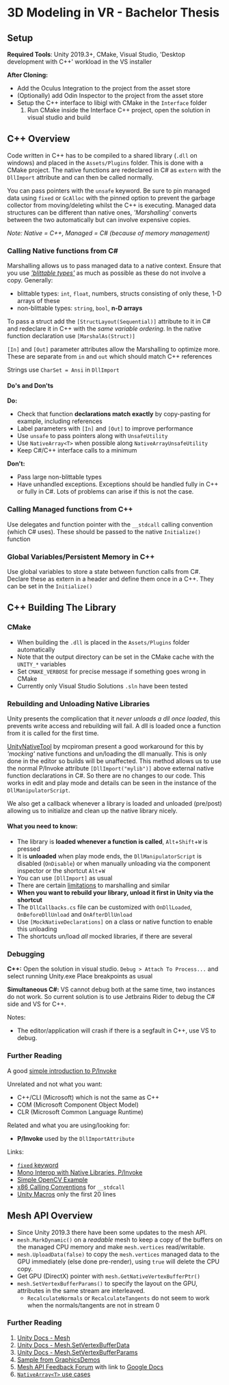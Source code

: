 # 3D Modeling in VR - Bachelor Thesis

## Setup

**Required Tools**: Unity 2019.3+, CMake, Visual Studio, 'Desktop development with C++' workload in the VS installer

**After Cloning:**
- Add the Oculus Integration to the project from the asset store
- (Optionally) add Odin Inspector to the project from the asset store
- Setup the C++ interface to libigl with CMake in the `Interface` folder
  1. Run CMake inside the Interface C++ project, open the solution in visual studio and build
  
## C++ Overview

Code written in C++ has to be compiled to a shared library (`.dll` on windows) and placed in the `Assets/Plugins` folder. This is done with a CMake project. The native functions are redeclared in C# as `extern` with the `DllImport` attribute and can then be called normally. 

You can pass pointers with the `unsafe` keyword. Be sure to pin managed data using `fixed` or `GcAlloc` with the pinned option to prevent the garbage collector from moving/deleting whilst the C++ is executing. Managed data structures can be different than native ones, *'Marshalling'* converts between the two automatically but can involve expensive copies.

*Note: Native = C++, Managed = C# (because of memory management)*

### Calling Native functions from C#

Marshalling allows us to pass managed data to a native context. Ensure that you use [*'blittable types'*](https://docs.microsoft.com/en-us/dotnet/framework/interop/blittable-and-non-blittable-types) as much as possible as these do not involve a copy. Generally:

- blittable types: `int`, `float`, numbers, structs consisting of only these, 1-D arrays of these
- non-blittable types: `string`, `bool`, **n-D arrays**

To pass a struct add the `[StructLayout(Sequential)]` attribute to it in C# and redeclare it in C++ with the *same variable ordering*. In the native function declaration use `[MarshalAs(Struct)]`

`[In]` and `[Out]` parameter attributes allow the Marshalling to optimize more. These are separate from `in` and `out` which should match C++ references

Strings use `CharSet = Ansi` in `DllImport`

#### Do's and Don'ts

**Do:**

- Check that function **declarations match exactly** by copy-pasting for example, including references
- Label parameters with `[In]` and `[Out]` to improve performance
- Use `unsafe` to pass pointers along with `UnsafeUtility`
- Use `NativeArray<T>` when possible along `NativeArrayUnsafeUtility`
- Keep C#/C++ interface calls to a minimum

**Don't:**

- Pass large non-blittable types
- Have unhandled exceptions. Exceptions should be handled fully in C++ or fully in C#. Lots of problems can arise if this is not the case.

### Calling Managed functions from C++

Use delegates and function pointer with the `__stdcall` calling convention (which C# uses). These should be passed to the native `Initialize()` function

### Global Variables/Persistent Memory in C++

Use global variables to store a state between function calls from C#. Declare these as extern in a header and define them once in a C++. They can be set in the `Initialize()`

## C++ Building The Library

### CMake

- When building the `.dll` is placed in the `Assets/Plugins` folder automatically
- Note that the output directory can be set in the CMake cache with the `UNITY_*` variables
- Set `CMAKE_VERBOSE` for precise message if something goes wrong in CMake
- Currently only Visual Studio Solutions `.sln` have been tested

### Rebuilding and Unloading Native Libraries

Unity presents the complication that it *never unloads a dll once loaded*, this prevents write access and rebuilding will fail. A dll is loaded once a function from it is called for the first time. 

[UnityNativeTool](https://github.com/mcpiroman/UnityNativeTool) by mcpiroman present a good workaround for this by *'mocking'* native functions and un/loading the dll manually. This is only done in the editor so builds will be unaffected. This method allows us to use the normal P/Invoke attribute `[DllImport("mylib")]` above external native function declarations in C#. So there are no changes to our code. This works in edit and play mode and details can be seen in the instance of the `DllManipulatorScript`.

We also get a callback whenever a library is loaded and unloaded (pre/post) allowing us to initialize and clean up the native library nicely.

#### What you need to know:

- The library is **loaded whenever a function is called**, `Alt`+`Shift`+`W` is pressed
- It is **unloaded** when play mode ends, the `DllManipulatorScript` is disabled (`OnDisable`) or when manually unloading via the component inspector or the shortcut `Alt`+`W`
- You can use `[DllImport]` as usual 
- There are certain [limitations](https://github.com/mcpiroman/UnityNativeTool) to marshalling and similar
- **When you want to rebuild your library, unload it first in Unity via the shortcut**
- The `DllCallbacks.cs` file can be customized with `OnDllLoaded`, `OnBeforeDllUnload` and `OnAfterDllUnload`
- Use `[MockNativeDeclarations]` on a class or native function to enable this unloading
- The shortcuts un/load *all* mocked libraries, if there are several

### Debugging

**C++:** Open the solution in visual studio. `Debug > Attach To Process...` and select running Unity.exe
Place breakpoints as usual

**Simultaneous C#:** VS cannot debug both at the same time, two instances do not work. 
So current solution is to use Jetbrains Rider to debug the C# side and VS for C++.

 Notes:

  - The editor/application will crash if there is a segfault in C++, use VS to debug.

### Further Reading

A good [simple introduction to P/Invoke](https://manski.net/2012/06/pinvoke-tutorial-pinning-part-4/)

Unrelated and not what you want:

- C++/CLI (Microsoft) which is not the same as C++
- COM (Microsoft Component Object Model)
- CLR (Microsoft Common Language Runtime)

Related and what you are using/looking for:

- **P/Invoke** used by the `DllImportAttribute`

Links:

- [`fixed` keyword](https://docs.microsoft.com/en-us/dotnet/csharp/language-reference/keywords/fixed-statement)
- [Mono Interop with Native Libraries, P/Invoke](https://www.mono-project.com/docs/advanced/pinvoke/)
- [Simple OpenCV Example](https://forum.unity.com/threads/tutorial-using-c-opencv-within-unity.459434/)
- [x86 Calling Conventions](https://en.wikipedia.org/wiki/X86_calling_conventions#stdcall) for `__stdcall`
- [Unity Macros](https://bitbucket.org/Unity-Technologies/graphicsdemos/src/buffer-ptr/NativeRenderingPlugin/PluginSource/source/Unity/IUnityInterface.h) only the first 20 lines

## Mesh API Overview

- Since Unity 2019.3 there have been some updates to the mesh API. 
- `mesh.MarkDynamic()` on a *readable* mesh to keep a copy of the buffers on the managed CPU memory and make `mesh.vertices` read/writable. 
- `mesh.UploadData(false)` to copy the `mesh.vertices` managed data to the GPU immediately (else done pre-render), using `true` will delete the CPU copy.
- Get GPU (DirectX) pointer with `mesh.GetNativeVertexBufferPtr()`
- `mesh.SetVertexBufferParams()` to specify the layout on the GPU, attributes in the same stream are interleaved.
  - `RecalculateNormals` or `RecalculateTangents` do not seem to work when the normals/tangents are not in stream 0

### Further Reading

1. [Unity Docs - Mesh](https://docs.unity3d.com/ScriptReference/Mesh.html)
2. [Unity Docs - Mesh.SetVertexBufferData](https://docs.unity3d.com/ScriptReference/Mesh.SetVertexBufferData.html)
3. [Unity Docs - Mesh.SetVertexBufferParams](https://docs.unity3d.com/ScriptReference/Mesh.SetVertexBufferParams.html)
4. [Sample from GraphicsDemos](https://bitbucket.org/Unity-Technologies/graphicsdemos/pull-requests/2/example-of-native-vertex-buffers-for/diff)
5. [Mesh API Feedback Forum](https://forum.unity.com/threads/feedback-wanted-mesh-scripting-api-improvements.684670/) with link to [Google Docs](https://docs.google.com/document/d/1I225X6jAxWN0cheDz_3gnhje3hWNMxTZq3FZQs5KqPc/edit)
6. [`NativeArray<T>` use cases](https://gamedev.stackexchange.com/questions/174953/unity-uses-for-nativearray/174956#174956?newreg=ee4ce68f58c540479161bad1841be246)